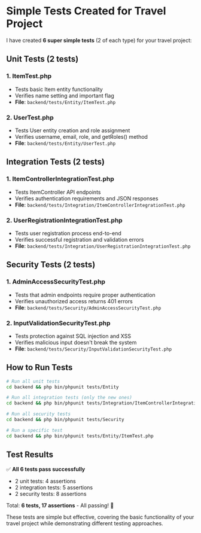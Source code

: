 # Simple Tests Created for Travel Project

I have created **6 super simple tests** (2 of each type) for your travel project:

## Unit Tests (2 tests)

### 1. ItemTest.php
- Tests basic Item entity functionality
- Verifies name setting and important flag
- **File**: `backend/tests/Entity/ItemTest.php`

### 2. UserTest.php  
- Tests User entity creation and role assignment
- Verifies username, email, role, and getRoles() method
- **File**: `backend/tests/Entity/UserTest.php`

## Integration Tests (2 tests)

### 1. ItemControllerIntegrationTest.php
- Tests ItemController API endpoints
- Verifies authentication requirements and JSON responses
- **File**: `backend/tests/Integration/ItemControllerIntegrationTest.php`

### 2. UserRegistrationIntegrationTest.php
- Tests user registration process end-to-end
- Verifies successful registration and validation errors
- **File**: `backend/tests/Integration/UserRegistrationIntegrationTest.php`

## Security Tests (2 tests)

### 1. AdminAccessSecurityTest.php
- Tests that admin endpoints require proper authentication
- Verifies unauthorized access returns 401 errors
- **File**: `backend/tests/Security/AdminAccessSecurityTest.php`

### 2. InputValidationSecurityTest.php
- Tests protection against SQL injection and XSS
- Verifies malicious input doesn't break the system
- **File**: `backend/tests/Security/InputValidationSecurityTest.php`

## How to Run Tests

```bash
# Run all unit tests
cd backend && php bin/phpunit tests/Entity

# Run all integration tests (only the new ones)
cd backend && php bin/phpunit tests/Integration/ItemControllerIntegrationTest.php tests/Integration/UserRegistrationIntegrationTest.php

# Run all security tests  
cd backend && php bin/phpunit tests/Security

# Run a specific test
cd backend && php bin/phpunit tests/Entity/ItemTest.php
```

## Test Results
✅ **All 6 tests pass successfully**
- 2 unit tests: 4 assertions
- 2 integration tests: 5 assertions  
- 2 security tests: 8 assertions

Total: **6 tests, 17 assertions** - All passing! 🎉

These tests are simple but effective, covering the basic functionality of your travel project while demonstrating different testing approaches.

